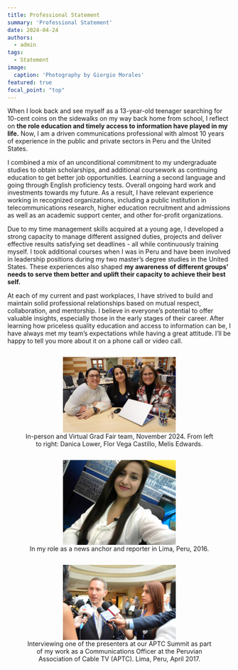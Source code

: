 ```yaml
---
title: Professional Statement
summary: 'Professional Statement'
date: 2024-04-24
authors:
  - admin
tags:
  - Statement
image:
  caption: 'Photography by Giorgio Morales'
featured: true
focal_point: "top"
---
```


When I look back and see myself as a 13-year-old teenager searching for 10-cent coins on the sidewalks on my way back home from school, I reflect on **the role education and timely access to information have played in my life.** Now, I am a driven communications professional with almost 10 years of experience in the public and private sectors in Peru and the United States. 

I combined a mix of an unconditional commitment to my undergraduate studies to obtain scholarships, and additional coursework as continuing education to get better job opportunities. Learning a second language and going through English proficiency tests. Overall ongoing hard work and investments towards my future. As a result, I have relevant experience working in recognized organizations, including a public institution in telecommunications research, higher education recruitment and admissions as well as an academic support center, and other for-profit organizations. 

Due to my time management skills acquired at a young age, I developed a strong capacity to manage different assigned duties, projects and deliver effective results satisfying set deadlines - all while continuously training myself. I took additional courses when I was in Peru and have been involved in leadership positions during my two master’s degree studies in the United States. These experiences also shaped **my awareness of different groups’ needs to serve them better and uplift their capacity to achieve their best self.** 

At each of my current and past workplaces, I have strived to build and maintain solid professional relationships based on mutual respect, collaboration, and mentorship. I believe in everyone’s potential to offer valuable insights, especially those in the early stages of their career. After learning how priceless quality education and access to information can be, I have always met my team’s expectations while having a great attitude. I’ll be happy to tell you more about it on a phone call or video call. 


<div style="display: flex; justify-content: center;">
  <figure style="text-align: center;">
    <img src="a.jpg" alt="figure" width="60%" style="margin-left: auto; margin-right: auto; display: block;">
    <figcaption>In-person and Virtual Grad Fair team, November 2024. From left to right: Danica Lower, Flor Vega Castillo, Melis Edwards.
  </figcaption>
  </figure>
 </div>

<div style="display: flex; justify-content: center;">
  <figure style="text-align: center;">
    <img src="b.jpg" alt="figure" width="60%" style="margin-left: auto; margin-right: auto; display: block;">
    <figcaption>In my role as a news anchor and reporter in Lima, Peru, 2016.
  </figcaption>
  </figure>
 </div>

<div style="display: flex; justify-content: center;">
  <figure style="text-align: center;">
    <img src="c.jpg" alt="figure" width="60%" style="margin-left: auto; margin-right: auto; display: block;">
    <figcaption>Interviewing one of the presenters at our APTC Summit as part of my work as a Communications Officer at the Peruvian Association of Cable TV (APTC). Lima, Peru, April 2017.
  </figcaption>
  </figure>
 </div>

